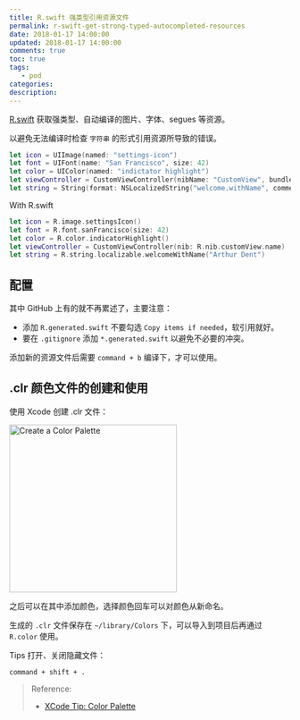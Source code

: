 ```yaml
---
title: R.swift 强类型引用资源文件
permalink: r-swift-get-strong-typed-autocompleted-resources
date: 2018-01-17 14:00:00
updated: 2018-01-17 14:00:00
comments: true
toc: true
tags:
   - pod
categories:
description:
---
```


[R.swift](https://github.com/mac-cain13/R.swift) 获取强类型、自动编译的图片、字体、segues 等资源。

以避免无法编译时检查 `字符串` 的形式引用资源所导致的错误。

```swift
let icon = UIImage(named: "settings-icon")
let font = UIFont(name: "San Francisco", size: 42)
let color = UIColor(named: "indictator highlight")
let viewController = CustomViewController(nibName: "CustomView", bundle: nil)
let string = String(format: NSLocalizedString("welcome.withName", comment: ""), locale: NSLocale.current, "Arthur Dent")
```

With R.swift

```swift
let icon = R.image.settingsIcon()
let font = R.font.sanFrancisco(size: 42)
let color = R.color.indicatorHighlight()
let viewController = CustomViewController(nib: R.nib.customView.name)
let string = R.string.localizable.welcomeWithName("Arthur Dent")
```

<!-- more -->

## 配置

其中 GitHub 上有的就不再累述了，主要注意：

- 添加 `R.generated.swift` 不要勾选 `Copy items if needed`，软引用就好。
- 要在 `.gitignore` 添加 `*.generated.swift` 以避免不必要的冲突。

添加新的资源文件后需要 `command + b` 编译下，才可以使用。

## .clr 颜色文件的创建和使用

使用 Xcode 创建 .clr 文件：

<img src="https://ws1.sinaimg.cn/large/006tNc79gy1fnkphxzduvj30ic0noach.jpg" alt="Create a Color Palette" width="300px" />

之后可以在其中添加颜色，选择颜色回车可以对颜色从新命名。

生成的 `.clr` 文件保存在 `~/library/Colors` 下，可以导入到项目后再通过 `R.color` 使用。

Tips 打开、关闭隐藏文件：

```
command + shift + .
```

> Reference:
> - [XCode Tip: Color Palette](https://www.natashatherobot.com/xcode-color-palette/)
